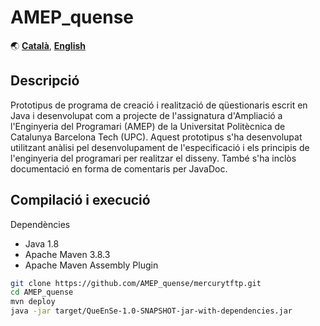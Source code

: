 # AMEP_quense
🌏 [**Català**](https://github.com/RabadanDotDev/AMEP_quense/blob/main/README.md),
[**English**](https://github.com/RabadanDotDev/AMEP_quense/blob/main/README.en.md)

## Descripció

Prototipus de programa de creació i realització de qüestionaris escrit en Java i desenvolupat com a projecte de l'assignatura d'Ampliació a l'Enginyeria del Programari (AMEP) de la Universitat Politècnica de Catalunya Barcelona Tech (UPC). Aquest prototipus s'ha desenvolupat utilitzant anàlisi pel desenvolupament de l'especificació i els principis de l'enginyeria del programari per realitzar el disseny. També s'ha inclòs documentació en forma de comentaris per JavaDoc.

## Compilació i execució
Dependències
- Java 1.8
- Apache Maven 3.8.3
- Apache Maven Assembly Plugin

```sh
git clone https://github.com/AMEP_quense/mercurytftp.git
cd AMEP_quense
mvn deploy
java -jar target/QueEnSe-1.0-SNAPSHOT-jar-with-dependencies.jar
```
